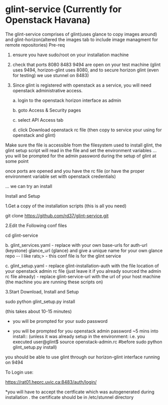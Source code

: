 glint-service (Currently for Openstack Havana)
=============
The glint-service comprises of glint(uses glance to copy images around) and glint-horizon(altered the images tab to include image managment for remote repositories)
Pre-req 

1. ensure you have sudo/root on your installation machine

2. check that ports 8080 8483 9494 are open on your test machine 
(glint uses 9494, horizon-glint uses 8080, and to secure horizon glint (even for testing) we use stunnel on 8483)


3. Since glint is registered with openstack as a service, you will need openstack administrative access. 

   a. login to the openstack horizon interface as admin
   
   b. goto Access & Security pages
   
   c. select API Access tab
   
   d. click Download openstack rc file (then copy to service your using for openstack and glint)


Make sure the file is accessible from the filesystem used to install glint, the glint setup script will read in the 
file and set the environment variables ... you will be prompted for the admin password during the setup of glint at some point

once ports are opened and you have the rc file 
(or have the proper environment variable set with openstack credentials) 

... we can try an install

Install and Setup

1.Get a copy of the installation scripts (this is all you need)

git clone https://github.com/rd37/glint-service.git



2.Edit the Following conf files

   cd glint-service

   b. glint\_services.yaml - replace with your own base-urls for auth-url (keystone) glance\_url (glance) and give a unique name for your own glance repo -- I like rats;> - this conf file is for the glint service
  
   c. glint\_setup.yaml 
      - replace glint-installation-auth with the file location of your openstack admin rc file (just leave it if you already sourced the admin rc file already)
      - replace glint-service-url with the url of your host machine (the machine you are running these scripts on)


3.Start Download, Install and Setup

sudo python glint_setup.py install




(this takes about 10-15 minutes)

* you will be prompted for your sudo password

* you will be prompted for you openstack admin password ~5 mins into install:: (unless it was already setup in the environment: i.e. you executed user@glint$  source openstack-admin.rc   #before sudo python glint_setup.py install)



you should be able to use glint through our horizon-glint interface running on 9494

To Login use:

https://rat01.heprc.uvic.ca:8483/auth/login/

*you will have to accept the certficate which was autogenerated during installation . the certificate should be in /etc/stunnel directory

